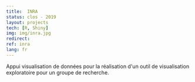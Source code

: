 ```yaml
---
title:  INRA
status: clos - 2019
layout: projects
tech: [R, Shiny]
img: img/inra.jpg
redirect:
ref: inra
lang: fr
---
```


Appui visualisation de données pour la réalisation d'un outil de visualisation exploratoire pour un groupe de recherche.
